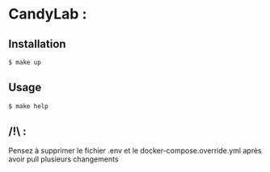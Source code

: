 # CandyLab :

## Installation

```bash
$ make up
```

## Usage

```bash
$ make help
```

## /!\ :

Pensez à supprimer le fichier .env et le docker-compose.override.yml après avoir pull plusieurs changements
